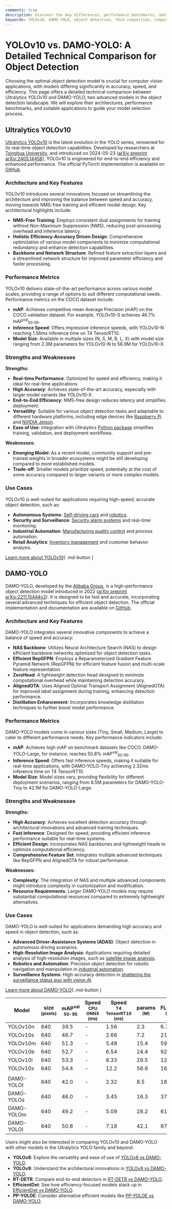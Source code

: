 ```yaml
---
comments: true
description: Discover the key differences, performance benchmarks, and use cases of YOLOv10 and DAMO-YOLO in this detailed technical comparison.
keywords: YOLOv10, DAMO-YOLO, object detection, YOLO comparison, computer vision, model benchmarking, NMS-free training, neural architecture search, RepGFPN, real-time detection, Ultralytics
---
```


# YOLOv10 vs. DAMO-YOLO: A Detailed Technical Comparison for Object Detection

Choosing the optimal object detection model is crucial for computer vision applications, with models differing significantly in accuracy, speed, and efficiency. This page offers a detailed technical comparison between Ultralytics YOLOv10 and DAMO-YOLO, two advanced models in the object detection landscape. We will explore their architectures, performance benchmarks, and suitable applications to guide your model selection process.

<script async src="https://cdn.jsdelivr.net/npm/chart.js"></script>
<script defer src="../../javascript/benchmark.js"></script>

<canvas id="modelComparisonChart" width="1024" height="400" active-models='["YOLOv10", "DAMO-YOLO"]'></canvas>

## Ultralytics YOLOv10

[Ultralytics YOLOv10](https://docs.ultralytics.com/models/yolov10/) is the latest evolution in the YOLO series, renowned for its real-time object detection capabilities. Developed by researchers at [Tsinghua University](https://www.tsinghua.edu.cn/en/), and introduced on 2024-05-23 ([arXiv preprint arXiv:2405.14458](https://arxiv.org/abs/2405.14458)), YOLOv10 is engineered for end-to-end efficiency and enhanced performance. The official PyTorch implementation is available on [GitHub](https://github.com/THU-MIG/yolov10).

### Architecture and Key Features

YOLOv10 introduces several innovations focused on streamlining the architecture and improving the balance between speed and accuracy, moving towards NMS-free training and efficient model design. Key architectural highlights include:

- **NMS-Free Training**: Employs consistent dual assignments for training without Non-Maximum Suppression (NMS), reducing post-processing overhead and inference latency.
- **Holistic Efficiency-Accuracy Driven Design**: Comprehensive optimization of various model components to minimize computational redundancy and enhance detection capabilities.
- **Backbone and Network Structure**: Refined feature extraction layers and a streamlined network structure for improved parameter efficiency and faster processing.

### Performance Metrics

YOLOv10 delivers state-of-the-art performance across various model scales, providing a range of options to suit different computational needs. Performance metrics on the COCO dataset include:

- **mAP**: Achieves competitive mean Average Precision (mAP) on the COCO validation dataset. For example, YOLOv10-S achieves 46.7% mAP<sup>val</sup><sub>50-95</sub>.
- **Inference Speed**: Offers impressive inference speeds, with YOLOv10-N reaching 1.56ms inference time on T4 TensorRT10.
- **Model Size**: Available in multiple sizes (N, S, M, B, L, X) with model size ranging from 2.3M parameters for YOLOv10-N to 56.9M for YOLOv10-X.

### Strengths and Weaknesses

**Strengths:**

- **Real-time Performance**: Optimized for speed and efficiency, making it ideal for real-time applications.
- **High Accuracy**: Achieves state-of-the-art accuracy, especially with larger model variants like YOLOv10-X.
- **End-to-End Efficiency**: NMS-free design reduces latency and simplifies deployment.
- **Versatility**: Suitable for various object detection tasks and adaptable to different hardware platforms, including edge devices like [Raspberry Pi](https://docs.ultralytics.com/guides/raspberry-pi/) and [NVIDIA Jetson](https://docs.ultralytics.com/guides/nvidia-jetson/).
- **Ease of Use**: Integration with Ultralytics [Python package](https://docs.ultralytics.com/usage/python/) simplifies training, validation, and deployment workflows.

**Weaknesses:**

- **Emerging Model**: As a recent model, community support and pre-trained weights in broader ecosystems might be still developing compared to more established models.
- **Trade-off**: Smaller models prioritize speed, potentially at the cost of some accuracy compared to larger variants or more complex models.

### Use Cases

YOLOv10 is well-suited for applications requiring high-speed, accurate object detection, such as:

- **Autonomous Systems**: [Self-driving cars](https://www.ultralytics.com/solutions/ai-in-self-driving) and [robotics](https://www.ultralytics.com/glossary/robotics).
- **Security and Surveillance**: [Security alarm systems](https://docs.ultralytics.com/guides/security-alarm-system/) and real-time monitoring.
- **Industrial Automation**: [Manufacturing quality control](https://www.ultralytics.com/solutions/ai-in-manufacturing) and process automation.
- **Retail Analytics**: [Inventory management](https://www.ultralytics.com/blog/ai-for-smarter-retail-inventory-management) and customer behavior analysis.

[Learn more about YOLOv10](https://docs.ultralytics.com/models/yolov10/){ .md-button }

## DAMO-YOLO

DAMO-YOLO, developed by the [Alibaba Group](https://www.alibaba.com/), is a high-performance object detection model introduced in 2022 ([arXiv preprint arXiv:2211.15444v2](https://arxiv.org/abs/2211.15444v2)). It is designed to be fast and accurate, incorporating several advanced techniques for efficient object detection. The official implementation and documentation are available on [GitHub](https://github.com/tinyvision/DAMO-YOLO).

### Architecture and Key Features

DAMO-YOLO integrates several innovative components to achieve a balance of speed and accuracy:

- **NAS Backbone**: Utilizes Neural Architecture Search (NAS) to design efficient backbone networks optimized for object detection tasks.
- **Efficient RepGFPN**: Employs a Reparameterized Gradient Feature Pyramid Network (RepGFPN) for efficient feature fusion and multi-scale feature representation.
- **ZeroHead**: A lightweight detection head designed to minimize computational overhead while maintaining detection accuracy.
- **AlignedOTA**: Uses Aligned Optimal Transport Assignment (AlignedOTA) for improved label assignment during training, enhancing detection performance.
- **Distillation Enhancement**: Incorporates knowledge distillation techniques to further boost model performance.

### Performance Metrics

DAMO-YOLO models come in various sizes (Tiny, Small, Medium, Large) to cater to different performance needs. Key performance indicators include:

- **mAP**: Achieves high mAP on benchmark datasets like COCO. DAMO-YOLO-Large, for instance, reaches 50.8% mAP<sup>val</sup><sub>50-95</sub>.
- **Inference Speed**: Offers fast inference speeds, making it suitable for real-time applications, with DAMO-YOLO-Tiny achieving 2.32ms inference time on T4 TensorRT10.
- **Model Size**: Model sizes vary, providing flexibility for different deployment scenarios, ranging from 8.5M parameters for DAMO-YOLO-Tiny to 42.1M for DAMO-YOLO-Large.

### Strengths and Weaknesses

**Strengths:**

- **High Accuracy**: Achieves excellent detection accuracy through architectural innovations and advanced training techniques.
- **Fast Inference**: Designed for speed, providing efficient inference performance suitable for real-time systems.
- **Efficient Design**: Incorporates NAS backbones and lightweight heads to optimize computational efficiency.
- **Comprehensive Feature Set**: Integrates multiple advanced techniques like RepGFPN and AlignedOTA for robust performance.

**Weaknesses:**

- **Complexity**: The integration of NAS and multiple advanced components might introduce complexity in customization and modification.
- **Resource Requirements**: Larger DAMO-YOLO models may require substantial computational resources compared to extremely lightweight alternatives.

### Use Cases

DAMO-YOLO is well-suited for applications demanding high accuracy and speed in object detection, such as:

- **Advanced Driver-Assistance Systems (ADAS)**: Object detection in autonomous driving scenarios.
- **High-Resolution Image Analysis**: Applications requiring detailed analysis of high-resolution images, such as [satellite image analysis](https://www.ultralytics.com/blog/using-computer-vision-to-analyse-satellite-imagery).
- **Robotics and Automation**: Precision object detection for robotic navigation and manipulation in [industrial automation](https://www.ultralytics.com/solutions/ai-in-manufacturing).
- **Surveillance Systems**: High-accuracy detection in [shattering the surveillance status quo with vision AI](https://www.ultralytics.com/blog/shattering-the-surveillance-status-quo-with-vision-ai).

[Learn more about DAMO-YOLO](https://github.com/tinyvision/DAMO-YOLO/blob/master/README.md){ .md-button }

| Model      | size<br><sup>(pixels) | mAP<sup>val<br>50-95 | Speed<br><sup>CPU ONNX<br>(ms) | Speed<br><sup>T4 TensorRT10<br>(ms) | params<br><sup>(M) | FLOPs<br><sup>(B) |
| ---------- | --------------------- | -------------------- | ------------------------------ | ----------------------------------- | ------------------ | ----------------- |
| YOLOv10n   | 640                   | 39.5                 | -                              | 1.56                                | 2.3                | 6.7               |
| YOLOv10s   | 640                   | 46.7                 | -                              | 2.66                                | 7.2                | 21.6              |
| YOLOv10m   | 640                   | 51.3                 | -                              | 5.48                                | 15.4               | 59.1              |
| YOLOv10b   | 640                   | 52.7                 | -                              | 6.54                                | 24.4               | 92.0              |
| YOLOv10l   | 640                   | 53.3                 | -                              | 8.33                                | 29.5               | 120.3             |
| YOLOv10x   | 640                   | 54.4                 | -                              | 12.2                                | 56.9               | 160.4             |
|            |                       |                      |                                |                                     |                    |                   |
| DAMO-YOLOt | 640                   | 42.0                 | -                              | 2.32                                | 8.5                | 18.1              |
| DAMO-YOLOs | 640                   | 46.0                 | -                              | 3.45                                | 16.3               | 37.8              |
| DAMO-YOLOm | 640                   | 49.2                 | -                              | 5.09                                | 28.2               | 61.8              |
| DAMO-YOLOl | 640                   | 50.8                 | -                              | 7.18                                | 42.1               | 97.3              |

Users might also be interested in comparing YOLOv10 and DAMO-YOLO with other models in the Ultralytics YOLO family and beyond:

- **YOLOv8**: Explore the versatility and ease of use of [YOLOv8 vs DAMO-YOLO](https://docs.ultralytics.com/compare/damo-yolo-vs-yolov8/).
- **YOLOv9**: Understand the architectural innovations in [YOLOv9 vs DAMO-YOLO](https://docs.ultralytics.com/compare/damo-yolo-vs-yolov9/).
- **RT-DETR**: Compare end-to-end detectors in [RT-DETR vs DAMO-YOLO](https://docs.ultralytics.com/compare/damo-yolo-vs-rtdetr/).
- **EfficientDet**: See how efficiency-focused models stack up in [EfficientDet vs DAMO-YOLO](https://docs.ultralytics.com/compare/efficientdet-vs-damo-yolo/).
- **PP-YOLOE**: Consider alternative efficient models like [PP-YOLOE vs DAMO-YOLO](https://docs.ultralytics.com/compare/damo-yolo-vs-pp-yoloe/).
